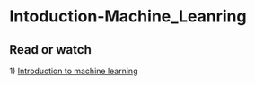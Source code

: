 # Intoduction-Machine_Leanring

<h2>Read or watch</h2>
1) <a href="https://www.geeksforgeeks.org/introduction-machine-learning/" class="underline-link">Introduction to machine learning</a>

